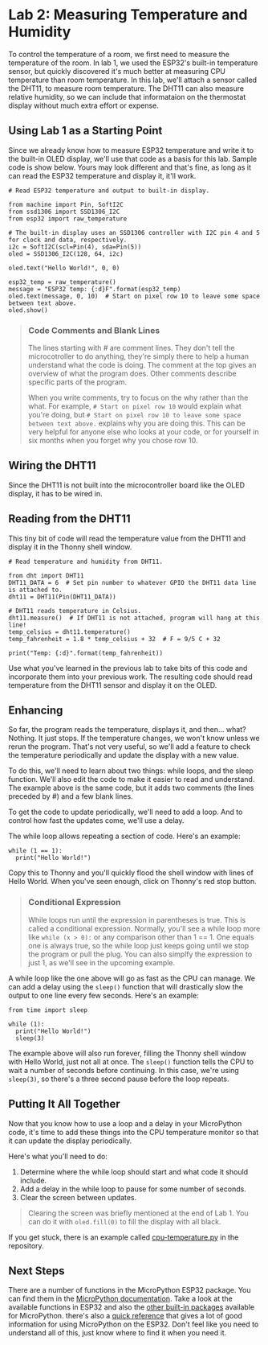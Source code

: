 # Lab 2: Measuring Temperature and Humidity
To control the temperature of a room, we first need to measure the temperature of the room. In lab 1, we used the ESP32's built-in temperature sensor, but quickly discovered it's much better at measuring CPU temperature than room temperature. In this lab, we'll attach a sensor called the DHT11, to measure room temperature. The DHT11 can also measure relative humidity, so we can include that informataion on the thermostat display without much extra effort or expense.

## Using Lab 1 as a Starting Point
Since we already know how to measure ESP32 temperature and write it to the built-in OLED display, we'll use that code as a basis for this lab. Sample code is show below. Yours may look different and that's fine, as long as it can read the ESP32 temperature and display it, it'll work.

```
# Read ESP32 temperature and output to built-in display.

from machine import Pin, SoftI2C
from ssd1306 import SSD1306_I2C
from esp32 import raw_temperature

# The built-in display uses an SSD1306 controller with I2C pin 4 and 5 for clock and data, respectively.
i2c = SoftI2C(scl=Pin(4), sda=Pin(5))
oled = SSD1306_I2C(128, 64, i2c)

oled.text("Hello World!", 0, 0)

esp32_temp = raw_temperature()
message = "ESP32 temp: {:d}F".format(esp32_temp)
oled.text(message, 0, 10)  # Start on pixel row 10 to leave some space between text above.
oled.show()
```

> ### Code Comments and Blank Lines
> The lines starting with # are comment lines. They don't tell the microcotroller to do anything, they're simply there to help a human understand what the code is doing. The comment at the top gives an overview of what the program does. Other comments describe specific parts of the program.
> 
> When you write comments, try to focus on the why rather than the what. For example, `# Start on pixel row 10` would explain what you're doing, but `# Start on pixel row 10 to leave some space between text above.` explains why you are doing this. This can be very helpful for anyone else who looks at your code, or for yourself in six months when you forget why you chose row 10.

## Wiring the DHT11
Since the DHT11 is not built into the microcontroller board like the OLED display, it has to be wired in.



## Reading from the DHT11
This tiny bit of code will read the temperature value from the DHT11 and display it in the Thonny shell window.

```
# Read temperature and humidity from DHT11.

from dht import DHT11
DHT11_DATA = 6  # Set pin number to whatever GPIO the DHT11 data line is attached to.
dht11 = DHT11(Pin(DHT11_DATA))

# DHT11 reads temperature in Celsius.
dht11.measure()  # If DHT11 is not attached, program will hang at this line!
temp_celsius = dht11.temperature()
temp_fahrenheit = 1.8 * temp_celsius + 32  # F = 9/5 C + 32

print("Temp: {:d}".format(temp_fahrenheit))
```

Use what you've learned in the previous lab to take bits of this code and incorporate them into your previous work. The resulting code should read temperature from the DHT11 sensor and display it on the OLED.




## Enhancing
So far, the program reads the temperature, displays it, and then... what? Nothing. It just stops. If the temperature changes, we won't know unless we rerun the program. That's not very useful, so we'll add a feature to check the temperature periodically and update the display with a new value.

To do this, we'll need to learn about two things: while loops, and the sleep function. We'll also edit the code to make it easier to read and understand.
The example above is the same code, but it adds two comments (the lines preceded by #) and a few blank lines.

To get the code to update periodically, we'll need to add a loop. And to control how fast the updates come, we'll use a delay.

The while loop allows repeating a section of code. Here's an example:

```
while (1 == 1):
  print("Hello World!")
```

Copy this to Thonny and you'll quickly flood the shell window with lines of Hello World. When you've seen enough, click on Thonny's red stop button.

> ### Conditional Expression
> While loops run until the expression in parentheses is true. This is called a conditional expression. Normally, you'll see a while loop more like `while (x > 0):` or any comparison other than 1 == 1. One equals one is always true, so the while loop just keeps going until we stop the program or pull the plug. You can also simplfy the expression to just 1, as we'll see in the upcoming example.

A while loop like the one above will go as fast as the CPU can manage. We can add a delay using the `sleep()` function that will drastically slow the output to one line every few seconds. Here's an example:

```
from time import sleep

while (1):
  print("Hello World!")
  sleep(3)
```

The example above will also run forever, filling the Thonny shell window with Hello World, just not all at once. The `sleep()` function tells the CPU to wait a number of seconds before continuing. In this case, we're using `sleep(3)`, so there's a three second pause before the loop repeats.

## Putting It All Together
Now that you know how to use a loop and a delay in your MicroPython code, it's time to add these things into the CPU temperature monitor so that it can update the display periodically.

Here's what you'll need to do:

1. Determine where the while loop should start and what code it should include.
2. Add a delay in the while loop to pause for some number of seconds.
3. Clear the screen between updates.

> Clearing the screen was briefly mentioned at the end of Lab 1. You can do it with `oled.fill(0)` to fill the display with all black.

If you get stuck, there is an example called [cpu-temperature.py](https://github.com/DavesCodeMusings/smart-thermostat-lab/blob/main/cpu-temperature.py) in the repository.

## Next Steps
There are a number of functions in the MicroPython ESP32 package. You can find them in the [MicroPython documentation](https://docs.micropython.org/en/latest/library/esp32.html). Take a look at the available functions in ESP32 and also the [other built-in packages](https://docs.micropython.org/en/latest/library/) available for MicroPython. 
there's also a [quick reference](https://docs.micropython.org/en/latest/esp32/quickref.html) that gives a lot of good information for using MicroPython on the ESP32. Don't feel like you need to understand all of this, just know where to find it when you need it.
